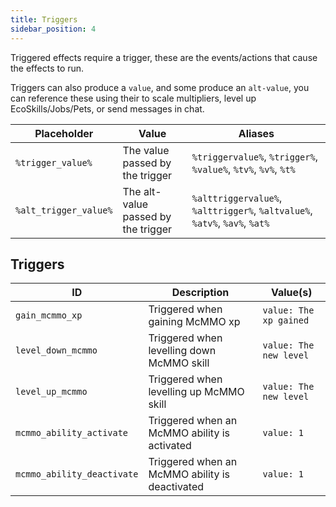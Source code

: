 ```yaml
---
title: Triggers
sidebar_position: 4
---
```

Triggered effects require a trigger, these are the events/actions that cause the effects to run.

Triggers can also produce a `value`, and some produce an `alt-value`, you can reference these using their to scale multipliers, level up EcoSkills/Jobs/Pets, or send messages in chat.

| Placeholder           | Value                               | Aliases                                                                    |
| --------------------- | ----------------------------------- | -------------------------------------------------------------------------- |
| `%trigger_value%`     | The value passed by the trigger     | `%triggervalue%`, `%trigger%`, `%value%`, `%tv%`, `%v%`, `%t%`             |
| `%alt_trigger_value%` | The alt-value passed by the trigger | `%alttriggervalue%`, `%alttrigger%`, `%altvalue%`, `%atv%`, `%av%`, `%at%` |
## Triggers

| ID                         | Description                                    | Value(s)               |
| -------------------------- | ---------------------------------------------- | ---------------------- |
| `gain_mcmmo_xp`            | Triggered when gaining McMMO xp                | `value: The xp gained` |
| `level_down_mcmmo`         | Triggered when levelling down McMMO skill      | `value: The new level` |
| `level_up_mcmmo`           | Triggered when levelling up McMMO skill        | `value: The new level` |
| `mcmmo_ability_activate`   | Triggered when an McMMO ability is activated   | `value: 1`             |
| `mcmmo_ability_deactivate` | Triggered when an McMMO ability is deactivated | `value: 1`             |